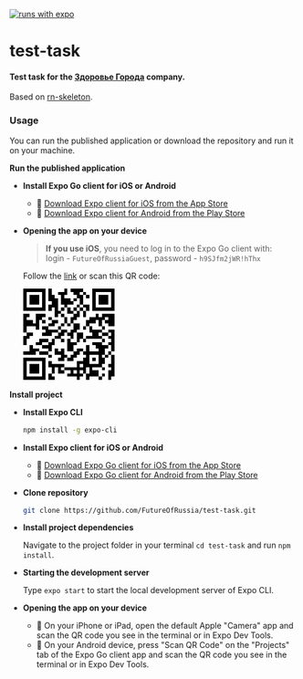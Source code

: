 [![runs with expo](https://img.shields.io/badge/Runs%20with%20Expo-000.svg?style=flat-square&logo=EXPO&labelColor=f3f3f3&logoColor=000)](https://expo.io/)
# test-task

#### Test task for the [Здоровье Города](https://zdorovie.ru/) company.
Based on [rn-skeleton](https://github.com/FutureOfRussia/rn-skeleton).  

### Usage
You can run the published application or download the repository and run it on your machine.  

**Run the published application**  

* **Install Expo Go client for iOS or Android**  
  * 🍎 [Download Expo client for iOS from the App Store](https://itunes.com/apps/exponent)
  * 🤖 [Download Expo client for Android from the Play Store](https://play.google.com/store/apps/details?id=host.exp.exponent)

* **Opening the app on your device**  

  >**If you use iOS**, you need to log in to the Expo Go client with:  
  >login - `FutureOfRussiaGuest`, password - `h9SJfm2jWR!hThx`  

  Follow the [link](https://expo.io/@futureofrussiaguest/test-task) or scan this QR code:  

  ![](https://github.com/FutureOfRussia/test-task/blob/main/assets/images/link(guest).png?raw=true)  

**Install project**  

* **Install Expo CLI**  
  
  ```sh
  npm install -g expo-cli
  ```
  
* **Install Expo client for iOS or Android**  
  
  * 🍎 [Download Expo Go client for iOS from the App Store](https://itunes.com/apps/exponent)
  * 🤖 [Download Expo Go client for Android from the Play Store](https://play.google.com/store/apps/details?id=host.exp.exponent)
  
* **Clone repository** 

  ```bash
  git clone https://github.com/FutureOfRussia/test-task.git
  ```

* **Install project dependencies**  
  
  Navigate to the project folder in your terminal `cd test-task` and  run `npm install`.  
  
* **Starting the development server**  
  
  Type ```expo start``` to start the local development server of Expo CLI.  
  
* **Opening the app on your device**  
  
  * 🍎 On your iPhone or iPad, open the default Apple "Camera" app and scan the QR code you see in the terminal or in Expo Dev Tools.
  * 🤖 On your Android device, press "Scan QR Code" on the "Projects" tab of the Expo Go client app and scan the QR code you see in the terminal or in Expo Dev Tools.
